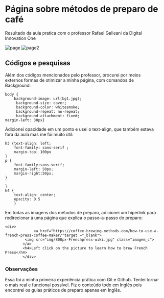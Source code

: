# Página sobre métodos de preparo de café

Resultado da aula pratica com o professor Rafael Galleani da Digital Innovation One

![page](https://user-images.githubusercontent.com/66808941/84584930-81316900-ade0-11ea-86e8-fa9d53056407.png)
![page2](https://user-images.githubusercontent.com/66808941/84585279-927c7480-ade4-11ea-8496-bd28f3ffdb2f.png)


## Códigos e pesquisas

Além dos códigos mencionados pelo professor, procurei por meios externos formas de otimizar a minha página, com comandos de Background:
```
body {
    background-image: url(bg1.jpg);
     background-size: cover;
     background-color: whitesmoke;
     background-repeat: no-repeat;
     background-attachment: fixed;
margin-left: 30px}
```
Adicionei opacidade em um ponto e usei o text-align, que também estava fora da aula mas me foi muito útil:
```
h3 {text-align: left;
    font-family: sans-serif ;
    margin-top: 100px
}
p {
    font-family:sans-serif;
    margin-left: 50px;
    margin-right:50px; 
}

}
h4 {
    text-align: center;
    opacity: 0.5
    }
```
Em todas as imagens dos métodos de preparo, adicionei um hiperlink para redirecionar á uma página que explica o passo-a-passo do preparo:
```
<div>
             <a href="https://coffee-brewing-methods.com/how-to-use-a-french-press-coffee-maker/"target ="_blank">
         <img src="img/800px-Frenchpress-wiki.jpg" class="imagem_c">
        </a>
        <h4>Left click on the picture to learn how to brew French Press</h4>
        </div>
```
### Observações
Essa foi a minha primeira experiência prática com Git e Github. 
Tentei tornar o mais real e funcional possível.
Fiz o conteúdo todo em Inglês pois encontrei os guias práticos de preparo apenas em Inglês.
